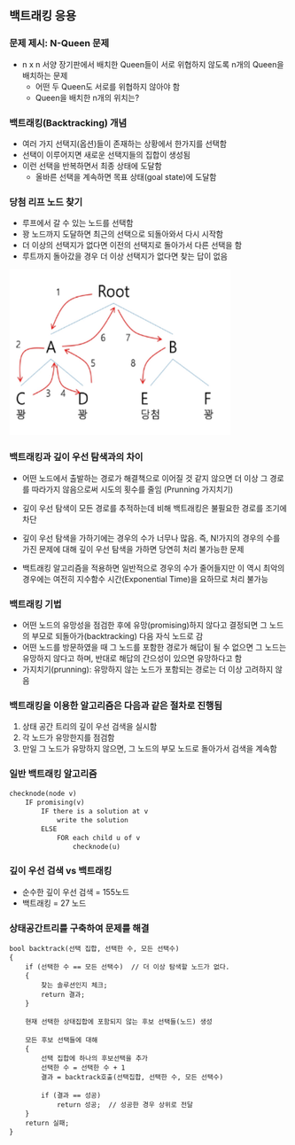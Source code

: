 ## 백트래킹 응용
### 문제 제시: N-Queen 문제
- n x n 서양 장기판에서 배치한 Queen들이 서로 위협하지 않도록 n개의 Queen을 배치하는 문제
    - 어떤 두 Queen도 서로를 위협하지 않아야 함
    - Queen을 배치한 n개의 위치는?
    
### 백트래킹(Backtracking) 개념
- 여러 가지 선택지(옵션)들이 존재하는 상황에서 한가지를 선택함
- 선택이 이루어지면 새로운 선택지들의 집합이 생성됨
- 이런 선택을 반복하면서 최종 상태에 도달함
    - 올바른 선택을 계속하면 목표 상태(goal state)에 도달함
    
### 당첨 리프 노드 찾기
- 루프에서 갈 수 있는 노드를 선택함
- 꽝 노드까지 도달하면 최근의 선택으로 되돌아와서 다시 시작함
- 더 이상의 선택지가 없다면 이전의 선택지로 돌아가서 다른 선택을 함
- 루트까지 돌아갔을 경우 더 이상 선택지가 없다면 찾는 답이 없음
<img src="images/image_1.png" width="400" height="300">
  
### 백트래킹과 깊이 우선 탐색과의 차이
- 어떤 노드에서 출발하는 경로가 해결책으로 이어질 것 같지 않으면 더 이상 그 경로를
따라가지 않음으로써 시도의 횟수를 줄임 (Prunning 가지치기)

- 깊이 우선 탐색이 모든 경로를 추적하는데 비해 백트래킹은 불필요한 경로를 조기에 차단

- 깊이 우선 탐색을 가하기에는 경우의 수가 너무나 많음. 즉, N!가지의 경우의 수를 가진 문제에 대해
깊이 우선 탐색을 가하면 당연히 처리 불가능한 문제
  
- 백트래킹 알고리즘을 적용하면 일반적으로 경우의 수가 줄어들지만 이 역시 최악의 경우에는
여전히 지수함수 시간(Exponential Time)을 요하므로 처리 불가능

### 백트래킹 기법
- 어떤 노드의 유망성을 점검한 후에 유망(promising)하지 않다고 결정되면 그 노드의 부모로 되돌아가(backtracking) 다음 자식 노드로 감
- 어떤 노드를 방문하였을 때 그 노드를 포함한 경로가 해답이 될 수 없으면 그 노드는 유망하지 않다고 하며, 반대로 해답의 간으성이 있으면 유망하다고 함
- 가지치기(prunning): 유망하지 않는 노드가 포함되는 경로는 더 이상 고려하지 않음

### 백트래킹을 이용한 알고리즘은 다음과 같은 절차로 진행됨
1. 상태 공간 트리의 깊이 우선 검색을 실시함
2. 각 노드가 유망한지를 점검함
3. 만일 그 노드가 유망하지 않으면, 그 노드의 부모 노드로 돌아가서 검색을 계속함

### 일반 백트래킹 알고리즘
~~~
checknode(node v)
    IF promising(v)
        IF there is a solution at v
            write the solution
        ELSE
            FOR each child u of v
                checknode(u)
~~~

### 깊이 우선 검색 vs 백트래킹
- 순수한 깊이 우선 검색 = 155노드
- 백트래킹 = 27 노드

### 상태공간트리를 구축하여 문제를 해결
~~~
bool backtrack(선택 집합, 선택한 수, 모든 선택수)
{
    if (선택한 수 == 모든 선택수)  // 더 이상 탐색할 노드가 없다.
    {
        찾는 솔루션인지 체크;
        return 결과;
    }
    
    현재 선택한 상태집합에 포함되지 않는 후보 선택들(노드) 생성
    
    모든 후보 선택들에 대해
    {
        선택 집합에 하나의 후보선택을 추가
        선택한 수 = 선택한 수 + 1
        결과 = backtrack호출(선택집합, 선택한 수, 모든 선택수)
        
        if (결과 == 성공)
            return 성공;  // 성공한 경우 상위로 전달
    }
    return 실패;
}

~~~










